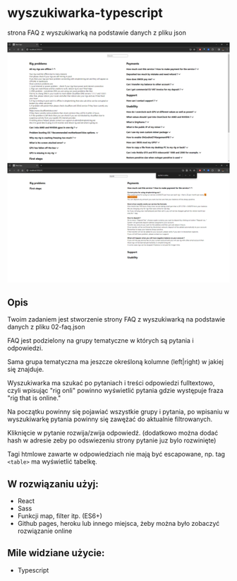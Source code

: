 # wyszukiwarka-typescript
strona FAQ z wyszukiwarką na podstawie danych z pliku json

![Alt text](image-2.png)
![Alt text](image-1.png)


## Opis
Twoim zadaniem jest stworzenie strony FAQ z wyszukiwarką na podstawie danych z pliku 02-faq.json

FAQ jest podzielony na grupy tematyczne w których są pytania i odpowiedzi. 

Sama grupa tematyczna ma jeszcze określoną kolumne (left|right) w jakiej się znajduje. 

Wyszukiwarka ma szukać po pytaniach i treści odpowiedzi fulltextowo, czyli wpisując "rig onli" powinno wyświetlić pytania gdzie występuje fraza "rig that is online."

Na początku powinny się pojawiać wszystkie grupy i pytania, po wpisaniu w wyszukiwarkę pytania powinny się zawężać do aktualnie filtrowanych.

Kliknięcie w pytanie rozwija/zwija odpowiedź. (dodatkowo można dodać hash w adresie zeby po odswiezeniu strony pytanie juz bylo rozwinięte)

Tagi htmlowe zawarte w odpowiedziach nie mają być escapowane, np. tag `<table>` ma wyświetlić tabelkę.

## W rozwiązaniu użyj:
* React
* Sass
* Funkcji map, filter itp. (ES6+)
* Github pages, heroku lub innego miejsca, żeby można było zobaczyć rozwiązanie online

## Mile widziane użycie:
* Typescript